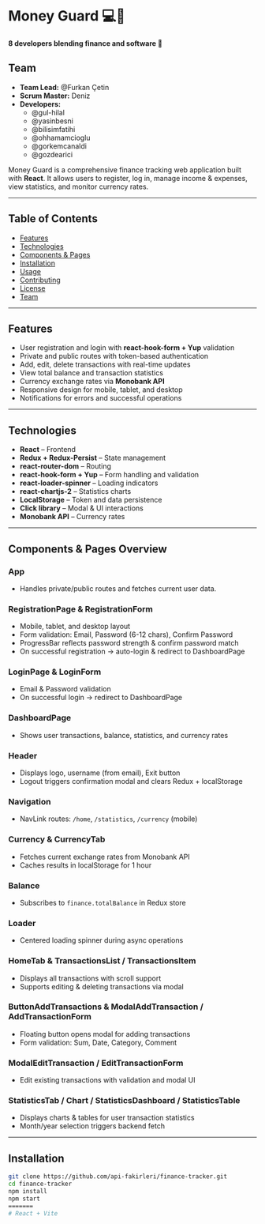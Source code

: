 # Money Guard 💻💸

**8 developers blending finance and software 🚀**

## Team

- **Team Lead:** @Furkan Çetin  
- **Scrum Master:** Deniz  
- **Developers:**  
  - @gul-hilal  
  - @yasinbesni  
  - @bilisimfatihi  
  - @ohhamamcioglu
  - @gorkemcanaldi
  - @gozdearici

Money Guard is a comprehensive finance tracking web application built with **React**. It allows users to register, log in, manage income & expenses, view statistics, and monitor currency rates.

---

## Table of Contents
- [Features](#features)
- [Technologies](#technologies)
- [Components & Pages](#components--pages)
- [Installation](#installation)
- [Usage](#usage)
- [Contributing](#contributing)
- [License](#license)
- [Team](#team)

---

## Features

- User registration and login with **react-hook-form + Yup** validation  
- Private and public routes with token-based authentication  
- Add, edit, delete transactions with real-time updates  
- View total balance and transaction statistics  
- Currency exchange rates via **Monobank API**  
- Responsive design for mobile, tablet, and desktop  
- Notifications for errors and successful operations  

---

## Technologies

- **React** – Frontend  
- **Redux + Redux-Persist** – State management  
- **react-router-dom** – Routing  
- **react-hook-form + Yup** – Form handling and validation  
- **react-loader-spinner** – Loading indicators  
- **react-chartjs-2** – Statistics charts  
- **LocalStorage** – Token and data persistence  
- **Click library** – Modal & UI interactions  
- **Monobank API** – Currency rates  

---

## Components & Pages Overview

### App
- Handles private/public routes and fetches current user data.

### RegistrationPage & RegistrationForm
- Mobile, tablet, and desktop layout  
- Form validation: Email, Password (6-12 chars), Confirm Password  
- ProgressBar reflects password strength & confirm password match  
- On successful registration → auto-login & redirect to DashboardPage  

### LoginPage & LoginForm
- Email & Password validation  
- On successful login → redirect to DashboardPage  

### DashboardPage
- Shows user transactions, balance, statistics, and currency rates  

### Header
- Displays logo, username (from email), Exit button  
- Logout triggers confirmation modal and clears Redux + localStorage  

### Navigation
- NavLink routes: `/home`, `/statistics`, `/currency` (mobile)  

### Currency & CurrencyTab
- Fetches current exchange rates from Monobank API  
- Caches results in localStorage for 1 hour  

### Balance
- Subscribes to `finance.totalBalance` in Redux store  

### Loader
- Centered loading spinner during async operations  

### HomeTab & TransactionsList / TransactionsItem
- Displays all transactions with scroll support  
- Supports editing & deleting transactions via modal  

### ButtonAddTransactions & ModalAddTransaction / AddTransactionForm
- Floating button opens modal for adding transactions  
- Form validation: Sum, Date, Category, Comment  

### ModalEditTransaction / EditTransactionForm
- Edit existing transactions with validation and modal UI  

### StatisticsTab / Chart / StatisticsDashboard / StatisticsTable
- Displays charts & tables for user transaction statistics  
- Month/year selection triggers backend fetch  

---

## Installation

```bash
git clone https://github.com/api-fakirleri/finance-tracker.git
cd finance-tracker
npm install
npm start
=======
# React + Vite
